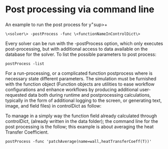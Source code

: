 # Post processing via command line

An example to run the post process for y<sup>+</sup>sup>+</sup>

```console
\<solver\> -postProcess -func \<functionNameInControlDict\>
```
Every solver can be run with the -postProcess option, which only
executes post-processing, but with additional access to data available
on the database for the solver. To list the possible parameters to post
process:

```console
postProcess -list
```

For a run-processing, or a complicated function postprocess where is
necessary state different parameters. The simulation must be furnished
with the function object (Function objects are utilities to ease
workflow configurations and enhance workflows by producing additional
user-requested data both during runtime and postprocessing calculations,
typically in the form of additional logging to the screen, or generating
text, image, and field files) in controlDict as follow:

To manage in a simply way the function field already calculated through
controlDict, (already written in the data folder); the command line for
the post processing is the follow; this example is about averaging the
heat Transfer Coefficient.

```console
postProcess -func 'patchAverage(name=wall,heatTransferCoeff(T))'
```